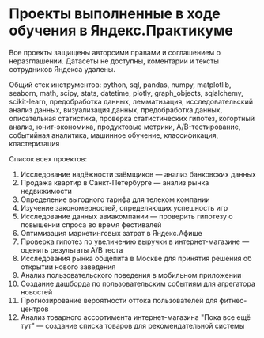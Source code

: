# Проекты выполненные в ходе обучения в Яндекс.Практикуме

Все проекты защищены авторсими правами и соглашением о неразглашении. Датасеты не доступны, коментарии и тексты сотрудников Яндекса удалены.

Общий стек инструментов: python, sql, pandas, numpy, matplotlib, seaborn, math, scipy, stats, datetime, plotly, graph_objects, sqlalchemy, scikit-learn, предобработка данных, лемматизация, исследовательский анализ данных, визуализация данных, предобработка данных, описательная статистика, проверка статистических гипотез, когортный анализ, юнит-экономика, продуктовые метрики, A/B-тестирование, событийная аналитика, машинное обучение, классификация, кластеризация

Список всех проектов:

1. Исследование надёжности заёмщиков — анализ банковских данных
2. Продажа квартир в Санкт-Петербурге — анализ рынка недвижимости
3. Определение выгодного тарифа для телеком компании
4. Изучение закономерностей, определяющих успешность игр
5. Исследование данных авиакомпании — проверить гипотезу о повышении спроса во время фестивалей
6. Оптимизация маркетинговых затрат в Яндекс.Афише
7. Проверка гипотез по увеличению выручки в интернет-магазине — оценить результаты A/B теста
8. Исследования рынка общепита в Москве для принятия решения об открытии нового заведения
9. Анализ пользовательского поведения в мобильном приложении
10. Создание дашборда по пользовательским событиям для агрегатора новостей
11. Прогнозирование вероятности оттока пользователей для фитнес-центров
12. Анализ товарного ассортимента интернет-магазина "Пока все ещё тут" — создание списка товаров для рекомендательной системы
